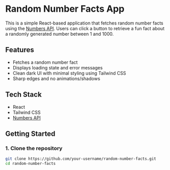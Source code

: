 # Random Number Facts App

This is a simple React-based application that fetches random number facts using the [Numbers API](http://numbersapi.com/). Users can click a button to retrieve a fun fact about a randomly generated number between 1 and 1000.

## Features

- Fetches a random number fact
- Displays loading state and error messages
- Clean dark UI with minimal styling using Tailwind CSS
- Sharp edges and no animations/shadows

## Tech Stack

- React
- Tailwind CSS
- [Numbers API](http://numbersapi.com/)

## Getting Started

### 1. Clone the repository

```bash
git clone https://github.com/your-username/random-number-facts.git
cd random-number-facts
